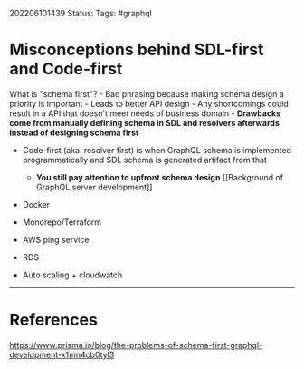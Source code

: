 202206101439
Status: 
Tags: #graphql

# Misconceptions behind SDL-first and Code-first
What is "schema first"?
	- Bad phrasing because making schema design a priority is important
		- Leads to better API design
		- Any shortcomings could result in a API that doesn't meet needs of business domain
	- **Drawbacks come from manually defining schema in SDL and resolvers afterwards instead of designing schema first**
- Code-first (aka. resolver first) is when GraphQL schema is implemented programmatically and SDL schema is generated artifact from that
	- **You still pay attention to upfront schema design**
[[Background of GraphQL server development]]

- Docker 
- Monorepo/Terraform
- AWS ping service
- RDS
- Auto scaling + cloudwatch







---
# References

https://www.prisma.io/blog/the-problems-of-schema-first-graphql-development-x1mn4cb0tyl3
